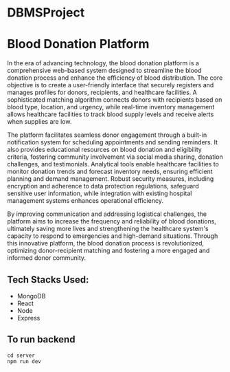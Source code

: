 ﻿# DBMSProject
 # Blood Donation Platform

In the era of advancing technology, the blood donation platform is a comprehensive web-based system designed to streamline the blood donation process and enhance the efficiency of blood distribution. The core objective is to create a user-friendly interface that securely registers and manages profiles for donors, recipients, and healthcare facilities. A sophisticated matching algorithm connects donors with recipients based on blood type, location, and urgency, while real-time inventory management allows healthcare facilities to track blood supply levels and receive alerts when supplies are low. 

The platform facilitates seamless donor engagement through a built-in notification system for scheduling appointments and sending reminders. It also provides educational resources on blood donation and eligibility criteria, fostering community involvement via social media sharing, donation challenges, and testimonials. Analytical tools enable healthcare facilities to monitor donation trends and forecast inventory needs, ensuring efficient planning and demand management. Robust security measures, including encryption and adherence to data protection regulations, safeguard sensitive user information, while integration with existing hospital management systems enhances operational efficiency.

By improving communication and addressing logistical challenges, the platform aims to increase the frequency and reliability of blood donations, ultimately saving more lives and strengthening the healthcare system's capacity to respond to emergencies and high-demand situations. Through this innovative platform, the blood donation process is revolutionized, optimizing donor-recipient matching and fostering a more engaged and informed donor community.

## Tech Stacks Used:
- MongoDB
- React
- Node
- Express

## To run backend
```
cd server
npm run dev
```
